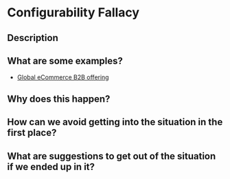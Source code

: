 # Configurability Fallacy

## Description

## What are some examples?
- [Global eCommerce B2B offering](../case_studies/global_ecommerce_b2b_offering.md)

## Why does this happen?

## How can we avoid getting into the situation in the first place?

## What are suggestions to get out of the situation if we ended up in it?
